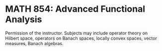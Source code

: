 # MATH 854: Advanced Functional Analysis

Permission of the instructor. Subjects may include operator theory on Hilbert space, operators on Banach spaces, locally convex spaces, vector measures, Banach algebras.
